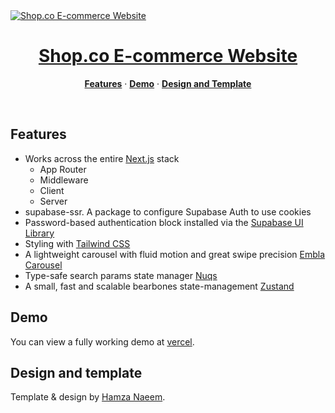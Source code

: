 <a href="#">
  <img alt="Shop.co E-commerce Website" src="https://i.imgur.com/R05aJST.png">
  <h1 align="center">Shop.co E-commerce Website</h1>
</a>

<p align="center">
  <a href="#features"><strong>Features</strong></a> ·
  <a href="#demo"><strong>Demo</strong></a> ·
  <a href="#design-and-template"><strong>Design and Template</strong></a>
</p>
<br/>

## Features

- Works across the entire [Next.js](https://nextjs.org) stack
  - App Router
  - Middleware
  - Client
  - Server
- supabase-ssr. A package to configure Supabase Auth to use cookies
- Password-based authentication block installed via the [Supabase UI Library](https://supabase.com/ui/docs/nextjs/password-based-auth)
- Styling with [Tailwind CSS](https://tailwindcss.com)
- A lightweight carousel with fluid motion and great swipe precision [Embla Carousel](https://www.embla-carousel.com)
- Type-safe search params state manager [Nuqs](https://nuqs.dev)
- A small, fast and scalable bearbones state-management [Zustand](https://github.com/pmndrs/zustand)

## Demo

You can view a fully working demo at [vercel](https://).

## Design and template

Template & design by [Hamza Naeem](https://www.figma.com/@hamzauix).
